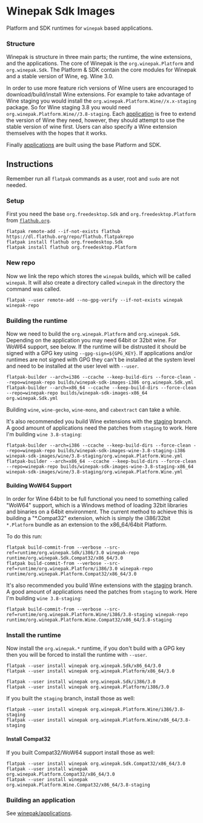 # Winepak Sdk Images
Platform and SDK runtimes for `winepak` based applications.

### Structure
Winepak is structure in three main parts; the runtime, the wine extensions, and the applications. The core of Winepak is the `org.winepak.Platform` and `org.winepak.Sdk`. The Platform & SDK contain the core modules for Winepak and a stable version of Wine, eg. Wine 3.0.

In order to use more feature rich versions of Wine users are encouraged to download/build/install Wine extensions. For example to take advantage of Wine staging you would install the `org.winepak.Platform.Wine//x.x-staging` package. So for Wine staging 3.8 you would need `org.winepak.Platform.Wine//3.8-staging`. Each [application](https://github.com/winepak/applications) is free to extend the version of Wine they need, however, they should attempt to use the stable version of wine first. Users can also specify a Wine extension themselves with the hopes that it works.

Finally [applications](https://github.com/winepak/applications) are built using the base Platform and SDK.

## Instructions
Remember run all `flatpak` commands as a user, root and `sudo` are not needed.

### Setup
First you need the base `org.freedesktop.Sdk` and `org.freedesktop.Platform` from [`flathub.org`](https://flathub.org).

    flatpak remote-add --if-not-exists flathub https://dl.flathub.org/repo/flathub.flatpakrepo
    flatpak install flathub org.freedesktop.Sdk
    flatpak install flathub org.freedesktop.Platform

### New repo
Now we link the repo which stores the `winepak` builds, which will be called `winepak`. It will also create a directory called `winepak` in the directory the command was called.

    flatpak --user remote-add --no-gpg-verify --if-not-exists winepak winepak-repo

### Building the runtime
Now we need to build the `org.winepak.Platform` and `org.winepak.Sdk`. Depending on the application you may need 64bit or 32bit wine. For WoW64 support, see below. If the runtime will be distrusted it should be signed with a GPG key using `--gpg-sign=${GPG_KEY}`. If applications and/or runtimes are not signed with GPG they can't be installed at the system level and need to be installed at the user level with `--user`.

    flatpak-builder --arch=i386 --ccache --keep-build-dirs --force-clean --repo=winepak-repo builds/winepak-sdk-images-i386 org.winepak.Sdk.yml
    flatpak-builder --arch=x86_64 --ccache --keep-build-dirs --force-clean --repo=winepak-repo builds/winepak-sdk-images-x86_64 org.winepak.Sdk.yml

Building `wine`, `wine-gecko`, `wine-mono`, and `cabextract` can take a while.

It's also recommended you build Wine extensions with the [staging](https://github.com/wine-staging/wine-staging) branch. A good amount of applications need the patches from `staging` to work. Here I'm building `wine 3.8-staging`:

    flatpak-builder --arch=i386 --ccache --keep-build-dirs --force-clean --repo=winepak-repo builds/winepak-sdk-images-wine-3.8-staging-i386 winepak-sdk-images/wine/3.8-staging/org.winepak.Platform.Wine.yml
    flatpak-builder --arch=x86_64 --ccache --keep-build-dirs --force-clean --repo=winepak-repo builds/winepak-sdk-images-wine-3.8-staging-x86_64 winepak-sdk-images/wine/3.8-staging/org.winepak.Platform.Wine.yml

#### Building WoW64 Support
In order for Wine 64bit to be full functional you need to something called "WoW64" support, which is a Windows method of loading 32bit libraries and binaries on a 64bit environment. The current method to achieve this is building a "*.Compat32" extension, which is simply the i386/32bit `*.Platform` bundle as an extension to the x86_64/64bit Platform.

To do this run:

    flatpak build-commit-from --verbose --src-ref=runtime/org.winepak.Sdk/i386/3.0 winepak-repo runtime/org.winepak.Sdk.Compat32/x86_64/3.0
    flatpak build-commit-from --verbose --src-ref=runtime/org.winepak.Platform/i386/3.0 winepak-repo runtime/org.winepak.Platform.Compat32/x86_64/3.0

It's also recommended you build Wine extensions with the [staging](https://github.com/wine-staging/wine-staging) branch. A good amount of applications need the patches from `staging` to work. Here I'm building `wine 3.8-staging`:

    flatpak build-commit-from --verbose --src-ref=runtime/org.winepak.Platform.Wine/i386/3.8-staging winepak-repo runtime/org.winepak.Platform.Wine.Compat32/x86_64/3.8-staging

### Install the runtime
Now install the `org.winepak.*` runtime, if you don't build with a GPG key then you will be forced to install the runtime with `--user`.

    flatpak --user install winepak org.winepak.Sdk/x86_64/3.0
    flatpak --user install winepak org.winepak.Platform/x86_64/3.0

    flatpak --user install winepak org.winepak.Sdk/i386/3.0
    flatpak --user install winepak org.winepak.Platform/i386/3.0

If you built the `staging` branch, install those as well:

    flatpak --user install winepak org.winepak.Platform.Wine/i386/3.8-staging
    flatpak --user install winepak org.winepak.Platform.Wine/x86_64/3.8-staging

#### Install Compat32
If you built Compat32/WoW64 support install those as well:

    flatpak --user install winepak org.winepak.Sdk.Compat32/x86_64/3.0
    flatpak --user install winepak org.winepak.Platform.Compat32/x86_64/3.0
    flatpak --user install winepak org.winepak.Platform.Wine.Compat32/x86_64/3.8-staging

### Building an application
See [winepak/applications](https://github.com/winepak/applications).
